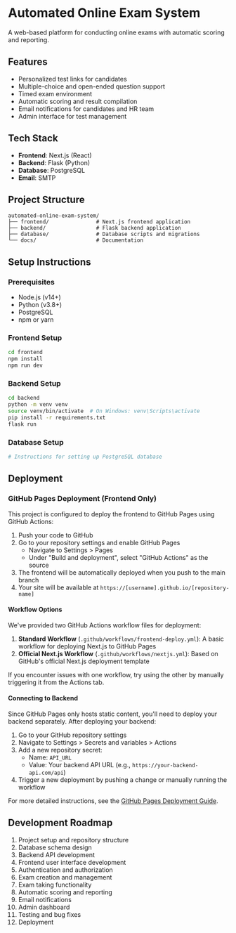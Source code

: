 # Automated Online Exam System

A web-based platform for conducting online exams with automatic scoring and reporting.

## Features

- Personalized test links for candidates
- Multiple-choice and open-ended question support
- Timed exam environment
- Automatic scoring and result compilation
- Email notifications for candidates and HR team
- Admin interface for test management

## Tech Stack

- **Frontend**: Next.js (React)
- **Backend**: Flask (Python)
- **Database**: PostgreSQL
- **Email**: SMTP

## Project Structure

```
automated-online-exam-system/
├── frontend/               # Next.js frontend application
├── backend/                # Flask backend application
├── database/               # Database scripts and migrations
└── docs/                   # Documentation
```

## Setup Instructions

### Prerequisites
- Node.js (v14+)
- Python (v3.8+)
- PostgreSQL
- npm or yarn

### Frontend Setup
```bash
cd frontend
npm install
npm run dev
```

### Backend Setup
```bash
cd backend
python -m venv venv
source venv/bin/activate  # On Windows: venv\Scripts\activate
pip install -r requirements.txt
flask run
```

### Database Setup
```bash
# Instructions for setting up PostgreSQL database
```

## Deployment

### GitHub Pages Deployment (Frontend Only)

This project is configured to deploy the frontend to GitHub Pages using GitHub Actions:

1. Push your code to GitHub
2. Go to your repository settings and enable GitHub Pages
   - Navigate to Settings > Pages
   - Under "Build and deployment", select "GitHub Actions" as the source
3. The frontend will be automatically deployed when you push to the main branch
4. Your site will be available at `https://[username].github.io/[repository-name]`

#### Workflow Options

We've provided two GitHub Actions workflow files for deployment:

1. **Standard Workflow** (`.github/workflows/frontend-deploy.yml`): A basic workflow for deploying Next.js to GitHub Pages
2. **Official Next.js Workflow** (`.github/workflows/nextjs.yml`): Based on GitHub's official Next.js deployment template

If you encounter issues with one workflow, try using the other by manually triggering it from the Actions tab.

#### Connecting to Backend

Since GitHub Pages only hosts static content, you'll need to deploy your backend separately. After deploying your backend:

1. Go to your GitHub repository settings
2. Navigate to Settings > Secrets and variables > Actions
3. Add a new repository secret:
   - Name: `API_URL`
   - Value: Your backend API URL (e.g., `https://your-backend-api.com/api`)
4. Trigger a new deployment by pushing a change or manually running the workflow

For more detailed instructions, see the [GitHub Pages Deployment Guide](docs/github-pages-deployment.md).

## Development Roadmap

1. Project setup and repository structure
2. Database schema design
3. Backend API development
4. Frontend user interface development
5. Authentication and authorization
6. Exam creation and management
7. Exam taking functionality
8. Automatic scoring and reporting
9. Email notifications
10. Admin dashboard
11. Testing and bug fixes
12. Deployment 